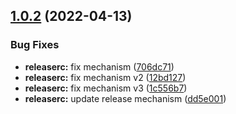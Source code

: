 ## [1.0.2](https://github.com/JanSzewczyk/eslint-config-szum-tech/compare/v1.0.1...v1.0.2) (2022-04-13)


### Bug Fixes

* **releaserc:** fix mechanism ([706dc71](https://github.com/JanSzewczyk/eslint-config-szum-tech/commit/706dc71910140b97864d2c110a422a32e3f218a3))
* **releaserc:** fix mechanism v2 ([12bd127](https://github.com/JanSzewczyk/eslint-config-szum-tech/commit/12bd1270bbb2d52306d522d5add3273b0e901ec6))
* **releaserc:** fix mechanism v3 ([1c556b7](https://github.com/JanSzewczyk/eslint-config-szum-tech/commit/1c556b7cbe65e30f8cd59640476a1889512c06ef))
* **releaserc:** update release mechanism ([dd5e001](https://github.com/JanSzewczyk/eslint-config-szum-tech/commit/dd5e0013b467e1b69e3a571e233d42015bc93438))
